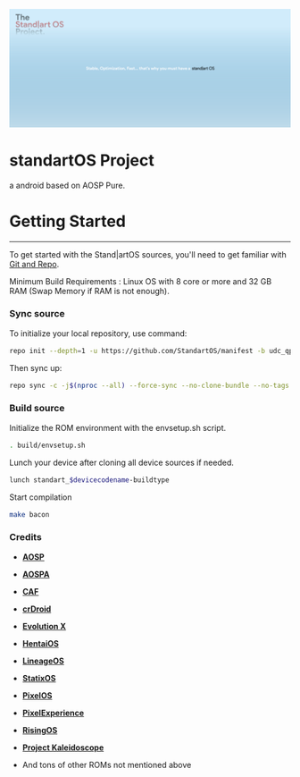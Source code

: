 ![Header](https://github.com/StandartOS/.github/raw/main/standart.svg)

# standartOS Project
a android based on AOSP Pure.

# Getting Started
---------------
To get started with the Stand|artOS sources, you'll need to get
familiar with [Git and Repo](https://source.android.com/setup/build/downloading).

Minimum Build Requirements : Linux OS with 8 core or more and 32 GB RAM (Swap Memory if RAM is not enough).

### Sync source ###
To initialize your local repository, use command:

```bash
repo init --depth=1 -u https://github.com/StandartOS/manifest -b udc_qpr1 --git-lfs
```

Then sync up:

```bash
repo sync -c -j$(nproc --all) --force-sync --no-clone-bundle --no-tags --optimized-fetch --prune
```

### Build source ###
Initialize the ROM environment with the envsetup.sh script.

```bash
. build/envsetup.sh
```

Lunch your device after cloning all device sources if needed.

```bash
lunch standart_$devicecodename-buildtype
```

Start compilation

```bash
make bacon
```

### Credits ###
 * [**AOSP**](https://android.googlesource.com)
 * [**AOSPA**](https://github.com/AOSPA)
 * [**CAF**](https://source.codeaurora.org)
 * [**crDroid**](https://github.com/crdroidandroid)
 * [**Evolution X**](https://github.com/Evolution-X)
 * [**HentaiOS**](https://github.com/hentaiOS)
 * [**LineageOS**](https://github.com/LineageOS)
 * [**StatixOS**](https://github.com/StatiXOS)
 * [**PixelOS**](https://github.com/PixelOS-AOSP)
 * [**PixelExperience**](https://github.com/PixelExperience)
 * [**RisingOS**](https://github.com/RisingTechOSS)
 * [**Project Kaleidoscope**](https://github.com/Project-Kaleidoscope)
 
 * And tons of other ROMs not mentioned above